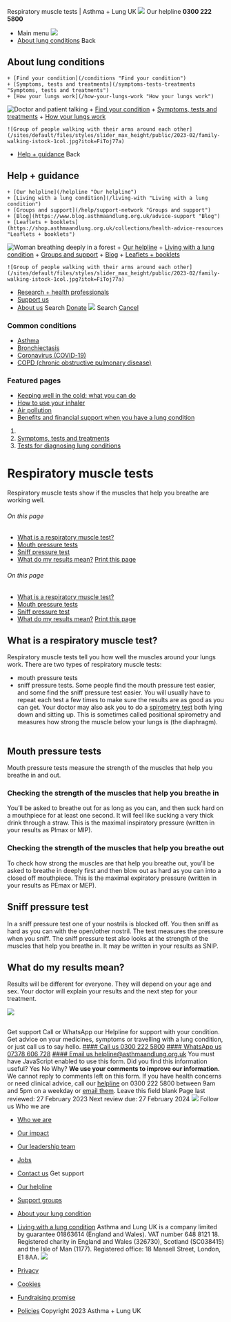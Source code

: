 
Respiratory muscle tests | Asthma + Lung UK
 [![](/themes/custom/asthma-lung-uk/images/aluk-logo.png)](/ "Homepage")
 Our helpline **0300 222 5800**
* Main menu
![](/wingsuit/asthma-lung-uk/images/aluk-logo.png)
* [About lung conditions](#about "About lung conditions")
 Back
 
## About lung conditions
	+ [Find your condition](/conditions "Find your condition")
	+ [Symptoms, tests and treatments](/symptoms-tests-treatments "Symptoms, tests and treatments")
	+ [How your lungs work](/how-your-lungs-work "How your lungs work")
![Doctor and patient talking](/sites/default/files/styles/slider_max_height/public/2023-02/119589.jpg?itok=IfMKqhqJ)
	+ [Find your condition](/conditions)
	+ [Symptoms, tests and treatments](/symptoms-tests-treatments)
	+ [How your lungs work](/how-your-lungs-work)
	
	
	![Group of people walking with their arms around each other](/sites/default/files/styles/slider_max_height/public/2023-02/family-walking-istock-1col.jpg?itok=FiToj77a)
* [Help + guidance](#get-support "Help + guidance")
 Back
 
## Help + guidance
	+ [Our helpline](/helpline "Our helpline")
	+ [Living with a lung condition](/living-with "Living with a lung condition")
	+ [Groups and support](/help/support-network "Groups and support")
	+ [Blog](https://www.blog.asthmaandlung.org.uk/advice-support "Blog")
	+ [Leaflets + booklets](https://shop.asthmaandlung.org.uk/collections/health-advice-resources "Leaflets + booklets")
![Woman breathing deeply in a forest](/sites/default/files/styles/slider_max_height/public/2023-02/A%2BLUK%20Generic73.jpg?itok=IY-jWei3)
	+ [Our helpline](/helpline)
	+ [Living with a lung condition](/living-with)
	+ [Groups and support](/help/support-network)
	+ [Blog](https://www.blog.asthmaandlung.org.uk/advice-support)
	+ [Leaflets + booklets](https://shop.asthmaandlung.org.uk/collections/health-advice-resources "Leaflets and booklets about lung conditions")
	
	
	![Group of people walking with their arms around each other](/sites/default/files/styles/slider_max_height/public/2023-02/family-walking-istock-1col.jpg?itok=FiToj77a)
* [Research + health professionals](/research-health-professionals "Research + health professionals")
* [Support us](/support-us "Support us")
* [About us](/about-us "About us")
Search
[Donate](https://action.asthmaandlung.org.uk/page/99720/donate/1?ea_tracking_id=General_WebsiteALUK_Header_Regular "Donate") 
 [![](/themes/custom/asthma-lung-uk/images/aluk-logo.png)](/ "Homepage")
Search
[Cancel](#)
### Common conditions
* [Asthma](/conditions/asthma)
* [Bronchiectasis](/conditions/bronchiectasis)
* [Coronavirus (COVID-19)](/conditions/coronavirus)
* [COPD (chronic obstructive pulmonary disease)](/conditions/copd-chronic-obstructive-pulmonary-disease)
### Featured pages
* [Keeping well in the cold: what you can do](/living-with/cold-weather)
* [How to use your inhaler](/living-with/inhaler-videos)
* [Air pollution](/living-with/air-pollution)
* [Benefits and financial support when you have a lung condition](/living-with/benefits)
1. 
3. [Symptoms, tests and treatments](/symptoms-tests-treatments)
5. [Tests for diagnosing lung conditions](/symptoms-tests-treatments/tests)
# Respiratory muscle tests
Respiratory muscle tests show if the muscles that help you breathe are working well.
###### On this page
* [What is a respiratory muscle test?](#what-is-a-respiratory-muscle-test)
* [Mouth pressure tests](#mouth-pressure-tests)
* [Sniff pressure test](#sniff-pressure-test)
* [What do my results mean?](#what-do-my-results-mean-)
[Print this page](javascript:window.print();) 
###### On this page
* [What is a respiratory muscle test?](#what-is-a-respiratory-muscle-test)
* [Mouth pressure tests](#mouth-pressure-tests)
* [Sniff pressure test](#sniff-pressure-test)
* [What do my results mean?](#what-do-my-results-mean-)
[Print this page](javascript:window.print();) 
## What is a respiratory muscle test?
Respiratory muscle tests tell you how well the muscles around your lungs work.
There are two types of respiratory muscle tests:
* mouth pressure tests
* sniff pressure tests.
Some people find the mouth pressure test easier, and some find the sniff pressure test easier. You will usually have to repeat each test a few times to make sure the results are as good as you can get.
Your doctor may also ask you to do a [spirometry test](https://www.blf.org.uk/support-for-you/breathing-tests/spirometry-and-reversibility) both lying down and sitting up. This is sometimes called positional spirometry and measures how strong the muscle below your lungs is (the diaphragm).  
 
## Mouth pressure tests
Mouth pressure tests measure the strength of the muscles that help you breathe in and out.
### Checking the strength of the muscles that help you breathe in
You’ll be asked to breathe out for as long as you can, and then suck hard on a mouthpiece for at least one second. It will feel like sucking a very thick drink through a straw. This is the maximal inspiratory pressure (written in your results as PImax or MIP).
### Checking the strength of the muscles that help you breathe out
To check how strong the muscles are that help you breathe out, you’ll be asked to breathe in deeply first and then blow out as hard as you can into a closed off mouthpiece. This is the maximal expiratory pressure (written in your results as PEmax or MEP).
## Sniff pressure test
In a sniff pressure test one of your nostrils is blocked off. You then sniff as hard as you can with the open/other nostril. The test measures the pressure when you sniff. The sniff pressure test also looks at the strength of the muscles that help you breathe in. It may be written in your results as SNIP. 
## What do my results mean?
Results will be different for everyone. They will depend on your age and sex. Your doctor will explain your results and the next step for your treatment. 
 
![](/themes/custom/asthma-lung-uk/images/slash-forward.png)
## 
 Get support
Call or WhatsApp our Helpline for support with your condition. Get advice on your medicines, symptoms or travelling with a lung condition, or just call us to say hello.
[#### Call us
 0300 222 5800](tel:+443002225800)
[#### WhatsApp us
 07378 606 728](https://wa.me/447378606728)
[#### Email us
 helpline@asthmaandlung.org.uk](mailto:helpline@asthmaandlung.org.uk)
You must have JavaScript enabled to use this form.
Did you find this information useful?
Yes
No
Why?
**We use your comments to improve our information.** We cannot reply to comments left on this form. If you have health concerns or need clinical advice, call our [helpline](/helpline) on 0300 222 5800 between 9am and 5pm on a weekday or [email them](/helpline).
Leave this field blank
Page last reviewed: 
27 February 2023
Next review due: 
27 February 2024
 [![](/sites/default/files/2023-01/footer-logo%20%281%29.png)](/ "Homepage")
Follow us
 Who we are
 
* [Who we are](/about-us/who-we-are)
* [Our impact](/about-us/our-impact)
* [Our leadership team](/about-us/our-leadership-team)
* [Jobs](/work-us)
* [Contact us](/about-us/contact-us)
 Get support
 
* [Our helpline](/helpline)
* [Support groups](/help/support-network)
* [About your lung condition](/conditions)
* [Living with a lung condition](/living-with)
Asthma and Lung UK is a company limited by guarantee 01863614 (England and Wales). VAT number 648 8121 18.
Registered charity in England and Wales (326730), Scotland (SC038415) and the Isle of Man (1177). Registered office: 18 Mansell Street, London, E1 8AA.
[![](/sites/default/files/2023-01/reg-logo%20%281%29.png)](https://www.fundraisingregulator.org.uk)
![]()
![]()
* [Privacy](/privacy-policy)
* [Cookies](/cookies-how-we-use-them)
* [Fundraising promise](/fundraising-promise)
* [Policies](/about-us/policies)
 Copyright 2023 Asthma + Lung UK
 
